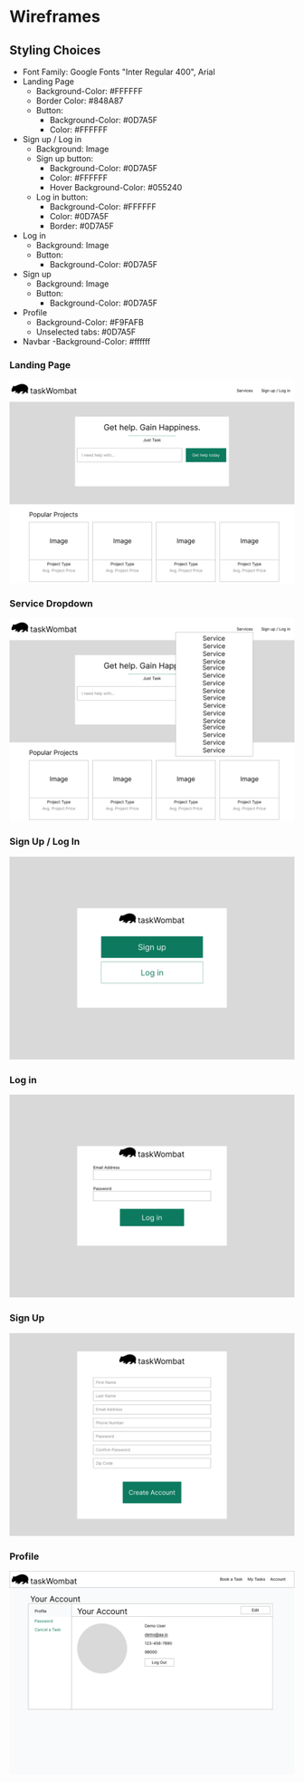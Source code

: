 # Wireframes

## Styling Choices

- Font Family: Google Fonts "Inter Regular 400", Arial
- Landing Page
  - Background-Color: #FFFFFF
  - Border Color: #848A87
  - Button:
    - Background-Color: #0D7A5F
    - Color: #FFFFFF
- Sign up / Log in
  - Background: Image
  - Sign up button:
    - Background-Color: #0D7A5F
    - Color: #FFFFFF
    - Hover Background-Color: #055240
  - Log in button:
    - Background-Color: #FFFFFF
    - Color: #0D7A5F
    - Border: #0D7A5F
- Log in
  - Background: Image
  - Button:
    - Background-Color: #0D7A5F
- Sign up
  - Background: Image
  - Button:
    - Background-Color: #0D7A5F
- Profile
  - Background-Color: #F9FAFB
  - Unselected tabs: #0D7A5F
- Navbar
  -Background-Color: #ffffff

### Landing Page

![Landing Page](./images/wireframe/landing_page.png)

### Service Dropdown

![Service Dropdown](./images/wireframe/service_dropdown.png)

### Sign Up / Log In

![Sign Up / Log In](./images/wireframe/sign_in_up.png)

### Log in

![Log In](./images/wireframe/login.png)

### Sign Up

![Log In](./images/wireframe/signup.png)

### Profile

![Profile](./images/wireframe/profile.png)
